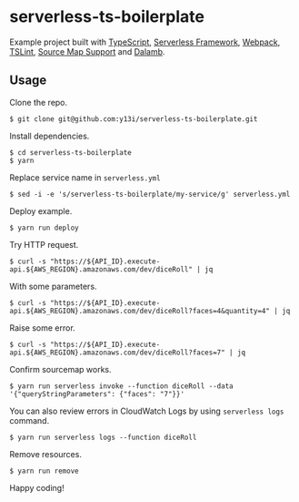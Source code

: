 # serverless-ts-boilerplate

Example project built with [TypeScript](https://www.typescriptlang.org/), [Serverless Framework](https://serverless.com/framework/), [Webpack](https://webpack.github.io/), [TSLint](https://palantir.github.io/tslint/), [Source Map Support](https://github.com/evanw/node-source-map-support) and [Dalamb](https://github.com/y13i/dalamb).

## Usage

Clone the repo.

```
$ git clone git@github.com:y13i/serverless-ts-boilerplate.git
```

Install dependencies.

```
$ cd serverless-ts-boilerplate
$ yarn
```

Replace service name in `serverless.yml`

```
$ sed -i -e 's/serverless-ts-boilerplate/my-service/g' serverless.yml
```

Deploy example.

```
$ yarn run deploy
```

Try HTTP request.

```
$ curl -s "https://${API_ID}.execute-api.${AWS_REGION}.amazonaws.com/dev/diceRoll" | jq
```

With some parameters.

```
$ curl -s "https://${API_ID}.execute-api.${AWS_REGION}.amazonaws.com/dev/diceRoll?faces=4&quantity=4" | jq
```

Raise some error.

```
$ curl -s "https://${API_ID}.execute-api.${AWS_REGION}.amazonaws.com/dev/diceRoll?faces=7" | jq
```

Confirm sourcemap works.

```
$ yarn run serverless invoke --function diceRoll --data '{"queryStringParameters": {"faces": "7"}}'
```

You can also review errors in CloudWatch Logs by using `serverless logs` command.

```
$ yarn run serverless logs --function diceRoll
```

Remove resources.

```
$ yarn run remove
```

Happy coding!
